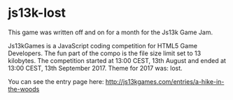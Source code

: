 # js13k-lost
This game was written off and on for a month for the Js13k Game Jam.

Js13kGames is a JavaScript coding competition for HTML5 Game Developers. The fun part of the compo is the file size limit set to 13 kilobytes. The competition started at 13:00 CEST, 13th August and ended at 13:00 CEST, 13th September 2017. Theme for 2017 was: lost.

You can see the entry page here: http://js13kgames.com/entries/a-hike-in-the-woods
